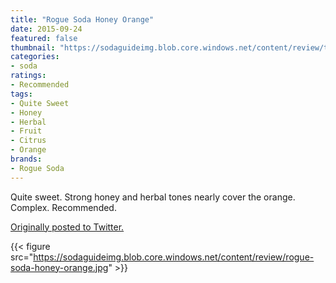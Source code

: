 ```yaml
---
title: "Rogue Soda Honey Orange"
date: 2015-09-24
featured: false
thumbnail: "https://sodaguideimg.blob.core.windows.net/content/review/thumbs/rogue-soda-honey-orange.jpg"
categories:
- soda
ratings:
- Recommended
tags:
- Quite Sweet
- Honey
- Herbal
- Fruit
- Citrus
- Orange
brands:
- Rogue Soda
---
```


Quite sweet. Strong honey and herbal tones nearly cover the orange. Complex. Recommended. 

[Originally posted to Twitter.](https://twitter.com/Cavorter/status/647205296050298880)

{{< figure src="https://sodaguideimg.blob.core.windows.net/content/review/rogue-soda-honey-orange.jpg" >}}
